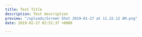 ```yaml
---
title: Test Title
description: Test description
preview: "/uploads/Screen Shot 2019-01-27 at 11.22.12 AM.png"
date: 2019-02-27 02:51:37 +0000

---
```

